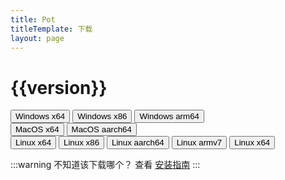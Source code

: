 ```yaml
---
title: Pot
titleTemplate: 下载
layout: page
---
```


<script setup>
import { ref,computed } from 'vue'
import axios from 'axios'

const version = '3.0.5'

const download = (arch,ext)=>{
    if(ext === 'exe'){
        open(`https://gh.pylogmon.com/https://github.com/pot-app/pot-desktop/releases/download/${version}/pot_${version}_${arch}-setup.exe`)
    }else if(ext === 'dmg'){
        open(`https://gh.pylogmon.com/https://github.com/pot-app/pot-desktop/releases/download/${version}/pot_${version}_${arch}.dmg`)
    }else{
        open(`https://gh.pylogmon.com/https://github.com/pot-app/pot-desktop/releases/download/${version}/pot_${version}_${arch}.${ext}`)
    }
}
</script>

<h1 :class="$style.version">{{version}}</h1>

<div :class="$style.wrap">
    <div :class="$style.download">
        <div :class="$style.platform">
            <button :class="$style.button" @click="download('x64','exe')">
                Windows x64
                <Badge type="warning" text=".exe" />
            </button>
            <button :class="$style.button" @click="download('x86','exe')">
                Windows x86
                <Badge type="warning" text=".exe" />
            </button>
            <button :class="$style.button" @click="download('arm64','exe')">
                Windows arm64
                <Badge type="warning" text=".exe" />
            </button>
        </div>
        <div :class="$style.platform">
            <button :class="$style.button" @click="download('x64','dmg')">
                MacOS x64
                <Badge type="warning" text=".dmg" />
            </button>
            <button :class="$style.button" @click="download('aarch64','dmg')">
                MacOS aarch64
                <Badge type="warning" text=".dmg" />
            </button>
        </div>
        <div :class="$style.platform">
            <button :class="$style.button" @click="download('amd64','deb')">
                Linux x64
                <Badge type="warning" text=".deb" />
            </button>
            <button :class="$style.button" @click="download('i386','deb')">
                Linux x86
                <Badge type="warning" text=".deb" />
            </button>
            <button :class="$style.button" @click="download('arm64','deb')">
                Linux aarch64
                <Badge type="warning" text=".deb" />
            </button>
            <button :class="$style.button" @click="download('armhf','deb')">
                Linux armv7
                <Badge type="warning" text=".deb" />
            </button>
            <button :class="$style.button" @click="download('amd64','AppImage')">
                Linux x64
                <Badge type="warning" text=".AppImage" />
            </button>
        </div>
    </div>
</div>

<div :class="$style.warn">
    
:::warning 不知道该下载哪个？
查看 [安装指南](/docs/install)
:::

</div>

<style module>

.warn {
    width: 80%;
    margin: 0 auto;
    text-align: center;
}

.version {
    text-align: center;
    font-weight: bold;
    font-size: 40px;
    margin: 50px 0;
    color: #ffc131;
}

.info {
width: 60%;
margin: 50px auto;
padding: 10px;
font-weight: bold;
font-size: 20px;
background-color: #ffc13140;
border-radius: 4px;
}

.wrap {
display: flex;
width: 100%;
justify-content: center;
}

.download {
display: grid;
grid-template-columns: repeat(auto-fit, minmax(250px, 1fr));
grid-column-gap: 20px;
width: 80%;
}

.platform {
display: flex;
flex-direction: column;
justify-content: space-around;
}

.button {
min-width: 250px;
width: 100%;
height: 50px;
padding: 10px;
margin-bottom: 20px;
font-weight: bold;
font-size: 20px;
background-color: #288ae2;
border-radius: 6px;
}
</style>
